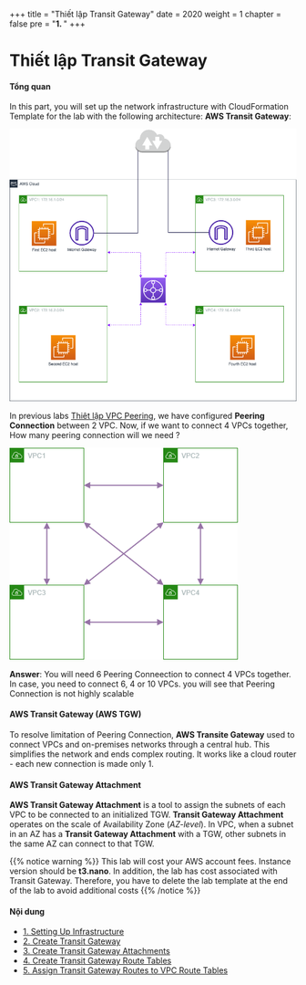 +++
title = "Thiết lập Transit Gateway"
date = 2020
weight = 1
chapter = false
pre = "<b>1. </b>"
+++

# Thiết lập Transit Gateway

#### Tổng quan

In this part, you will set up the network infrastructure with CloudFormation Template for the lab with the following architecture: **AWS Transit Gateway**:

![Image](/images/transitgateway/Transit_Gateway.png?width=40pc)

In previous labs [Thiêt lập VPC Peering](https://000019.awsstudygroup.com/vi/), we have configured **Peering Connection** between 2 VPC. Now, if we want to connect 4 VPCs together, How many peering connection will we need       ?

![Image](/images/transitgateway/0-NoTGW.png?width=30pc)

**Answer**: You will need 6 Peering Conneection to connect 4 VPCs together. In case, you need to connect 6, 4 or 10 VPCs. you will see that Peering Connection is not highly scalable



#### AWS Transit Gateway (AWS TGW)

To resolve limitation of Peering Connection, **AWS Transite Gateway** used to connect VPCs and on-premises networks through a central hub. This simplifies the network and ends complex routing. It works like a cloud router - each new connection is made only 1.


#### AWS Transit Gateway Attachment
**AWS Transit Gateway Attachment** is a tool to assign the subnets of each VPC to be connected to an initialized TGW. **Transit Gateway Attachment** operates on the scale of Availability Zone (*AZ-level*). In VPC, when a subnet in an AZ has a **Transit Gateway Attachment** with a TGW, other subnets in the same AZ can connect to that TGW.

{{% notice warning %}}
This lab will cost your AWS account fees. Instance version should be **t3.nano**. In addition, the lab has cost associated with Transit Gateway. Therefore, you have to delete the lab template at the end of the lab to avoid additional costs
{{% /notice %}}

#### Nội dung

- [1. Setting Up Infrastructure](1-infrastructure/)
- [2. Create Transit Gateway](2-create-transitgw/)
- [3. Create Transit Gateway Attachments](3-transitgw-attachment/)
- [4. Create Transit Gateway Route Tables](4-transitgw-rtb/)
- [5. Assign Transit Gateway Routes to VPC Route Tables](5-attach-rtb/)
